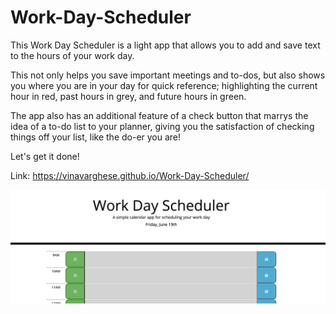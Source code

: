 # Work-Day-Scheduler

This Work Day Scheduler is a light app that allows you to add and save text to the hours of your work day. 

This not only helps you save important meetings and to-dos, but also shows you where you are in your day for quick reference; highlighting the current hour in red, past hours in grey, and future hours in green.

The app also has an additional feature of a check button that marrys the idea of a to-do list to your planner, giving you the satisfaction of checking things off your list, like the do-er you are! 

Let's get it done! 

Link: https://vinavarghese.github.io/Work-Day-Scheduler/

![Preview of site](screenshot.jpg)